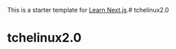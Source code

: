 This is a starter template for [Learn Next.js](https://nextjs.org/learn).# tchelinux2.0
# tchelinux2.0
